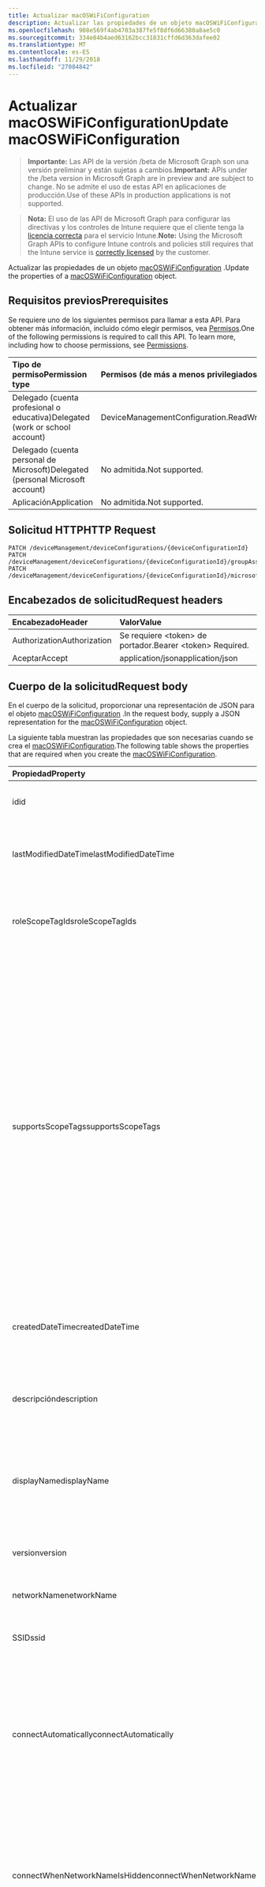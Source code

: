 ```yaml
---
title: Actualizar macOSWiFiConfiguration
description: Actualizar las propiedades de un objeto macOSWiFiConfiguration.
ms.openlocfilehash: 908e569f4ab4703a387fe5f8df6d66380a8ae5c0
ms.sourcegitcommit: 334e84b4aed63162bcc31831cffd6d363dafee02
ms.translationtype: MT
ms.contentlocale: es-ES
ms.lasthandoff: 11/29/2018
ms.locfileid: "27084842"
---
```

# <a name="update-macoswificonfiguration"></a><span data-ttu-id="b02bd-103">Actualizar macOSWiFiConfiguration</span><span class="sxs-lookup"><span data-stu-id="b02bd-103">Update macOSWiFiConfiguration</span></span>

> <span data-ttu-id="b02bd-104">**Importante:** Las API de la versión /beta de Microsoft Graph son una versión preliminar y están sujetas a cambios.</span><span class="sxs-lookup"><span data-stu-id="b02bd-104">**Important:** APIs under the /beta version in Microsoft Graph are in preview and are subject to change.</span></span> <span data-ttu-id="b02bd-105">No se admite el uso de estas API en aplicaciones de producción.</span><span class="sxs-lookup"><span data-stu-id="b02bd-105">Use of these APIs in production applications is not supported.</span></span>

> <span data-ttu-id="b02bd-106">**Nota:** El uso de las API de Microsoft Graph para configurar las directivas y los controles de Intune requiere que el cliente tenga la [licencia correcta](https://go.microsoft.com/fwlink/?linkid=839381) para el servicio Intune.</span><span class="sxs-lookup"><span data-stu-id="b02bd-106">**Note:** Using the Microsoft Graph APIs to configure Intune controls and policies still requires that the Intune service is [correctly licensed](https://go.microsoft.com/fwlink/?linkid=839381) by the customer.</span></span>

<span data-ttu-id="b02bd-107">Actualizar las propiedades de un objeto [macOSWiFiConfiguration](../resources/intune-deviceconfig-macoswificonfiguration.md) .</span><span class="sxs-lookup"><span data-stu-id="b02bd-107">Update the properties of a [macOSWiFiConfiguration](../resources/intune-deviceconfig-macoswificonfiguration.md) object.</span></span>
## <a name="prerequisites"></a><span data-ttu-id="b02bd-108">Requisitos previos</span><span class="sxs-lookup"><span data-stu-id="b02bd-108">Prerequisites</span></span>
<span data-ttu-id="b02bd-p102">Se requiere uno de los siguientes permisos para llamar a esta API. Para obtener más información, incluido cómo elegir permisos, vea [Permisos](/graph/permissions-reference).</span><span class="sxs-lookup"><span data-stu-id="b02bd-p102">One of the following permissions is required to call this API. To learn more, including how to choose permissions, see [Permissions](/graph/permissions-reference).</span></span>

|<span data-ttu-id="b02bd-111">Tipo de permiso</span><span class="sxs-lookup"><span data-stu-id="b02bd-111">Permission type</span></span>|<span data-ttu-id="b02bd-112">Permisos (de más a menos privilegiados)</span><span class="sxs-lookup"><span data-stu-id="b02bd-112">Permissions (from most to least privileged)</span></span>|
|:---|:---|
|<span data-ttu-id="b02bd-113">Delegado (cuenta profesional o educativa)</span><span class="sxs-lookup"><span data-stu-id="b02bd-113">Delegated (work or school account)</span></span>|<span data-ttu-id="b02bd-114">DeviceManagementConfiguration.ReadWrite.All</span><span class="sxs-lookup"><span data-stu-id="b02bd-114">DeviceManagementConfiguration.ReadWrite.All</span></span>|
|<span data-ttu-id="b02bd-115">Delegado (cuenta personal de Microsoft)</span><span class="sxs-lookup"><span data-stu-id="b02bd-115">Delegated (personal Microsoft account)</span></span>|<span data-ttu-id="b02bd-116">No admitida.</span><span class="sxs-lookup"><span data-stu-id="b02bd-116">Not supported.</span></span>|
|<span data-ttu-id="b02bd-117">Aplicación</span><span class="sxs-lookup"><span data-stu-id="b02bd-117">Application</span></span>|<span data-ttu-id="b02bd-118">No admitida.</span><span class="sxs-lookup"><span data-stu-id="b02bd-118">Not supported.</span></span>|

## <a name="http-request"></a><span data-ttu-id="b02bd-119">Solicitud HTTP</span><span class="sxs-lookup"><span data-stu-id="b02bd-119">HTTP Request</span></span>
<!-- {
  "blockType": "ignored"
}
-->
``` http
PATCH /deviceManagement/deviceConfigurations/{deviceConfigurationId}
PATCH /deviceManagement/deviceConfigurations/{deviceConfigurationId}/groupAssignments/{deviceConfigurationGroupAssignmentId}/deviceConfiguration
PATCH /deviceManagement/deviceConfigurations/{deviceConfigurationId}/microsoft.graph.windowsDomainJoinConfiguration/networkAccessConfigurations/{deviceConfigurationId}
```

## <a name="request-headers"></a><span data-ttu-id="b02bd-120">Encabezados de solicitud</span><span class="sxs-lookup"><span data-stu-id="b02bd-120">Request headers</span></span>
|<span data-ttu-id="b02bd-121">Encabezado</span><span class="sxs-lookup"><span data-stu-id="b02bd-121">Header</span></span>|<span data-ttu-id="b02bd-122">Valor</span><span class="sxs-lookup"><span data-stu-id="b02bd-122">Value</span></span>|
|:---|:---|
|<span data-ttu-id="b02bd-123">Authorization</span><span class="sxs-lookup"><span data-stu-id="b02bd-123">Authorization</span></span>|<span data-ttu-id="b02bd-124">Se requiere &lt;token&gt; de portador.</span><span class="sxs-lookup"><span data-stu-id="b02bd-124">Bearer &lt;token&gt; Required.</span></span>|
|<span data-ttu-id="b02bd-125">Aceptar</span><span class="sxs-lookup"><span data-stu-id="b02bd-125">Accept</span></span>|<span data-ttu-id="b02bd-126">application/json</span><span class="sxs-lookup"><span data-stu-id="b02bd-126">application/json</span></span>|

## <a name="request-body"></a><span data-ttu-id="b02bd-127">Cuerpo de la solicitud</span><span class="sxs-lookup"><span data-stu-id="b02bd-127">Request body</span></span>
<span data-ttu-id="b02bd-128">En el cuerpo de la solicitud, proporcionar una representación de JSON para el objeto [macOSWiFiConfiguration](../resources/intune-deviceconfig-macoswificonfiguration.md) .</span><span class="sxs-lookup"><span data-stu-id="b02bd-128">In the request body, supply a JSON representation for the [macOSWiFiConfiguration](../resources/intune-deviceconfig-macoswificonfiguration.md) object.</span></span>

<span data-ttu-id="b02bd-129">La siguiente tabla muestran las propiedades que son necesarias cuando se crea el [macOSWiFiConfiguration](../resources/intune-deviceconfig-macoswificonfiguration.md).</span><span class="sxs-lookup"><span data-stu-id="b02bd-129">The following table shows the properties that are required when you create the [macOSWiFiConfiguration](../resources/intune-deviceconfig-macoswificonfiguration.md).</span></span>

|<span data-ttu-id="b02bd-130">Propiedad</span><span class="sxs-lookup"><span data-stu-id="b02bd-130">Property</span></span>|<span data-ttu-id="b02bd-131">Tipo</span><span class="sxs-lookup"><span data-stu-id="b02bd-131">Type</span></span>|<span data-ttu-id="b02bd-132">Descripción</span><span class="sxs-lookup"><span data-stu-id="b02bd-132">Description</span></span>|
|:---|:---|:---|
|<span data-ttu-id="b02bd-133">id</span><span class="sxs-lookup"><span data-stu-id="b02bd-133">id</span></span>|<span data-ttu-id="b02bd-134">String</span><span class="sxs-lookup"><span data-stu-id="b02bd-134">String</span></span>|<span data-ttu-id="b02bd-135">Clave de la entidad.</span><span class="sxs-lookup"><span data-stu-id="b02bd-135">Key of the entity.</span></span> <span data-ttu-id="b02bd-136">Heredado de [deviceConfiguration](../resources/intune-deviceconfig-deviceconfiguration.md)</span><span class="sxs-lookup"><span data-stu-id="b02bd-136">Inherited from [deviceConfiguration](../resources/intune-deviceconfig-deviceconfiguration.md)</span></span>|
|<span data-ttu-id="b02bd-137">lastModifiedDateTime</span><span class="sxs-lookup"><span data-stu-id="b02bd-137">lastModifiedDateTime</span></span>|<span data-ttu-id="b02bd-138">DateTimeOffset</span><span class="sxs-lookup"><span data-stu-id="b02bd-138">DateTimeOffset</span></span>|<span data-ttu-id="b02bd-139">Fecha y hora en la que se modificó el objeto por última vez.</span><span class="sxs-lookup"><span data-stu-id="b02bd-139">DateTime the object was last modified.</span></span> <span data-ttu-id="b02bd-140">Heredado de [deviceConfiguration](../resources/intune-deviceconfig-deviceconfiguration.md)</span><span class="sxs-lookup"><span data-stu-id="b02bd-140">Inherited from [deviceConfiguration](../resources/intune-deviceconfig-deviceconfiguration.md)</span></span>|
|<span data-ttu-id="b02bd-141">roleScopeTagIds</span><span class="sxs-lookup"><span data-stu-id="b02bd-141">roleScopeTagIds</span></span>|<span data-ttu-id="b02bd-142">Colección String</span><span class="sxs-lookup"><span data-stu-id="b02bd-142">String collection</span></span>|<span data-ttu-id="b02bd-143">Lista de etiquetas de ámbito para esta instancia de entidad.</span><span class="sxs-lookup"><span data-stu-id="b02bd-143">List of Scope Tags for this Entity instance.</span></span> <span data-ttu-id="b02bd-144">Heredado de [deviceConfiguration](../resources/intune-deviceconfig-deviceconfiguration.md)</span><span class="sxs-lookup"><span data-stu-id="b02bd-144">Inherited from [deviceConfiguration](../resources/intune-deviceconfig-deviceconfiguration.md)</span></span>|
|<span data-ttu-id="b02bd-145">supportsScopeTags</span><span class="sxs-lookup"><span data-stu-id="b02bd-145">supportsScopeTags</span></span>|<span data-ttu-id="b02bd-146">Booleano</span><span class="sxs-lookup"><span data-stu-id="b02bd-146">Boolean</span></span>|<span data-ttu-id="b02bd-147">Indica si la configuración del dispositivo subyacente admite la asignación de etiquetas de ámbito.</span><span class="sxs-lookup"><span data-stu-id="b02bd-147">Indicates whether or not the underlying Device Configuration supports the assignment of scope tags.</span></span> <span data-ttu-id="b02bd-148">No se permite la asignación a la propiedad ScopeTags cuando este valor es false y entidades no estará visibles para los usuarios con ámbito.</span><span class="sxs-lookup"><span data-stu-id="b02bd-148">Assigning to the ScopeTags property is not allowed when this value is false and entities will not be visible to scoped users.</span></span> <span data-ttu-id="b02bd-149">Esto se produce para las directivas de heredado creadas en Silverlight y se puede resolver por eliminar y volver a crear la directiva en el Portal de Azure.</span><span class="sxs-lookup"><span data-stu-id="b02bd-149">This occurs for Legacy policies created in Silverlight and can be resolved by deleting and recreating the policy in the Azure Portal.</span></span> <span data-ttu-id="b02bd-150">Esta propiedad es de sólo lectura.</span><span class="sxs-lookup"><span data-stu-id="b02bd-150">This property is read-only.</span></span> <span data-ttu-id="b02bd-151">Heredado de [deviceConfiguration](../resources/intune-deviceconfig-deviceconfiguration.md)</span><span class="sxs-lookup"><span data-stu-id="b02bd-151">Inherited from [deviceConfiguration](../resources/intune-deviceconfig-deviceconfiguration.md)</span></span>|
|<span data-ttu-id="b02bd-152">createdDateTime</span><span class="sxs-lookup"><span data-stu-id="b02bd-152">createdDateTime</span></span>|<span data-ttu-id="b02bd-153">DateTimeOffset</span><span class="sxs-lookup"><span data-stu-id="b02bd-153">DateTimeOffset</span></span>|<span data-ttu-id="b02bd-154">Fecha y hora en la que se creó el objeto.</span><span class="sxs-lookup"><span data-stu-id="b02bd-154">DateTime the object was created.</span></span> <span data-ttu-id="b02bd-155">Heredado de [deviceConfiguration](../resources/intune-deviceconfig-deviceconfiguration.md)</span><span class="sxs-lookup"><span data-stu-id="b02bd-155">Inherited from [deviceConfiguration](../resources/intune-deviceconfig-deviceconfiguration.md)</span></span>|
|<span data-ttu-id="b02bd-156">descripción</span><span class="sxs-lookup"><span data-stu-id="b02bd-156">description</span></span>|<span data-ttu-id="b02bd-157">String</span><span class="sxs-lookup"><span data-stu-id="b02bd-157">String</span></span>|<span data-ttu-id="b02bd-158">Descripción proporcionada por el administrador de la configuración del dispositivo.</span><span class="sxs-lookup"><span data-stu-id="b02bd-158">Admin provided description of the Device Configuration.</span></span> <span data-ttu-id="b02bd-159">Heredado de [deviceConfiguration](../resources/intune-deviceconfig-deviceconfiguration.md)</span><span class="sxs-lookup"><span data-stu-id="b02bd-159">Inherited from [deviceConfiguration](../resources/intune-deviceconfig-deviceconfiguration.md)</span></span>|
|<span data-ttu-id="b02bd-160">displayName</span><span class="sxs-lookup"><span data-stu-id="b02bd-160">displayName</span></span>|<span data-ttu-id="b02bd-161">String</span><span class="sxs-lookup"><span data-stu-id="b02bd-161">String</span></span>|<span data-ttu-id="b02bd-162">Nombre proporcionado por el administrador de la configuración del dispositivo.</span><span class="sxs-lookup"><span data-stu-id="b02bd-162">Admin provided name of the device configuration.</span></span> <span data-ttu-id="b02bd-163">Heredado de [deviceConfiguration](../resources/intune-deviceconfig-deviceconfiguration.md)</span><span class="sxs-lookup"><span data-stu-id="b02bd-163">Inherited from [deviceConfiguration](../resources/intune-deviceconfig-deviceconfiguration.md)</span></span>|
|<span data-ttu-id="b02bd-164">version</span><span class="sxs-lookup"><span data-stu-id="b02bd-164">version</span></span>|<span data-ttu-id="b02bd-165">Int32</span><span class="sxs-lookup"><span data-stu-id="b02bd-165">Int32</span></span>|<span data-ttu-id="b02bd-166">Versión de la configuración del dispositivo.</span><span class="sxs-lookup"><span data-stu-id="b02bd-166">Version of the device configuration.</span></span> <span data-ttu-id="b02bd-167">Heredado de [deviceConfiguration](../resources/intune-deviceconfig-deviceconfiguration.md)</span><span class="sxs-lookup"><span data-stu-id="b02bd-167">Inherited from [deviceConfiguration](../resources/intune-deviceconfig-deviceconfiguration.md)</span></span>|
|<span data-ttu-id="b02bd-168">networkName</span><span class="sxs-lookup"><span data-stu-id="b02bd-168">networkName</span></span>|<span data-ttu-id="b02bd-169">String</span><span class="sxs-lookup"><span data-stu-id="b02bd-169">String</span></span>|<span data-ttu-id="b02bd-170">Nombre de red</span><span class="sxs-lookup"><span data-stu-id="b02bd-170">Network Name</span></span>|
|<span data-ttu-id="b02bd-171">SSID</span><span class="sxs-lookup"><span data-stu-id="b02bd-171">ssid</span></span>|<span data-ttu-id="b02bd-172">String</span><span class="sxs-lookup"><span data-stu-id="b02bd-172">String</span></span>|<span data-ttu-id="b02bd-173">Esto es el nombre de la red Wi-Fi que se difunde a todos los dispositivos.</span><span class="sxs-lookup"><span data-stu-id="b02bd-173">This is the name of the Wi-Fi network that is broadcast to all devices.</span></span>|
|<span data-ttu-id="b02bd-174">connectAutomatically</span><span class="sxs-lookup"><span data-stu-id="b02bd-174">connectAutomatically</span></span>|<span data-ttu-id="b02bd-175">Booleano</span><span class="sxs-lookup"><span data-stu-id="b02bd-175">Boolean</span></span>|<span data-ttu-id="b02bd-176">Conectar automáticamente cuando esta red esté en el intervalo.</span><span class="sxs-lookup"><span data-stu-id="b02bd-176">Connect automatically when this network is in range.</span></span> <span data-ttu-id="b02bd-177">Si se establece en true omitirá el símbolo del sistema del usuario y el dispositivo se conecte automáticamente a la red Wi-Fi.</span><span class="sxs-lookup"><span data-stu-id="b02bd-177">Setting this to true will skip the user prompt and automatically connect the device to Wi-Fi network.</span></span>|
|<span data-ttu-id="b02bd-178">connectWhenNetworkNameIsHidden</span><span class="sxs-lookup"><span data-stu-id="b02bd-178">connectWhenNetworkNameIsHidden</span></span>|<span data-ttu-id="b02bd-179">Booleano</span><span class="sxs-lookup"><span data-stu-id="b02bd-179">Boolean</span></span>|<span data-ttu-id="b02bd-180">Conectar cuando la red no sea de difusión su nombre (SSID).</span><span class="sxs-lookup"><span data-stu-id="b02bd-180">Connect when the network is not broadcasting its name (SSID).</span></span> <span data-ttu-id="b02bd-181">Cuando se establece en true, este perfil fuerza el dispositivo para conectarse a una red que no difundir su SSID para todos los dispositivos.</span><span class="sxs-lookup"><span data-stu-id="b02bd-181">When set to true, this profile forces the device to connect to a network that doesn't broadcast its SSID to all devices.</span></span>|
|<span data-ttu-id="b02bd-182">wiFiSecurityType</span><span class="sxs-lookup"><span data-stu-id="b02bd-182">wiFiSecurityType</span></span>|[<span data-ttu-id="b02bd-183">wiFiSecurityType</span><span class="sxs-lookup"><span data-stu-id="b02bd-183">wiFiSecurityType</span></span>](../resources/intune-deviceconfig-wifisecuritytype.md)|<span data-ttu-id="b02bd-184">Indica si el extremo de Wi-Fi utiliza un tipo de EAP en función de seguridad.</span><span class="sxs-lookup"><span data-stu-id="b02bd-184">Indicates whether Wi-Fi endpoint uses an EAP based security type.</span></span> <span data-ttu-id="b02bd-185">Los valores posibles son: `open`, `wpaPersonal`, `wpaEnterprise`, `wep`, `wpa2Personal`, `wpa2Enterprise`.</span><span class="sxs-lookup"><span data-stu-id="b02bd-185">Possible values are: `open`, `wpaPersonal`, `wpaEnterprise`, `wep`, `wpa2Personal`, `wpa2Enterprise`.</span></span>|
|<span data-ttu-id="b02bd-186">proxySettings</span><span class="sxs-lookup"><span data-stu-id="b02bd-186">proxySettings</span></span>|[<span data-ttu-id="b02bd-187">wiFiProxySetting</span><span class="sxs-lookup"><span data-stu-id="b02bd-187">wiFiProxySetting</span></span>](../resources/intune-deviceconfig-wifiproxysetting.md)|<span data-ttu-id="b02bd-188">Tipo de proxy para esta conexión Wi-Fi.</span><span class="sxs-lookup"><span data-stu-id="b02bd-188">Proxy Type for this Wi-Fi connection.</span></span> <span data-ttu-id="b02bd-189">Los valores posibles son: `none`, `manual` y `automatic`.</span><span class="sxs-lookup"><span data-stu-id="b02bd-189">Possible values are: `none`, `manual`, `automatic`.</span></span>|
|<span data-ttu-id="b02bd-190">proxyManualAddress</span><span class="sxs-lookup"><span data-stu-id="b02bd-190">proxyManualAddress</span></span>|<span data-ttu-id="b02bd-191">String</span><span class="sxs-lookup"><span data-stu-id="b02bd-191">String</span></span>|<span data-ttu-id="b02bd-192">Nombre de host DNS o dirección IP del servidor proxy cuando se selecciona la configuración manual.</span><span class="sxs-lookup"><span data-stu-id="b02bd-192">IP Address or DNS hostname of the proxy server when manual configuration is selected.</span></span>|
|<span data-ttu-id="b02bd-193">proxyManualPort</span><span class="sxs-lookup"><span data-stu-id="b02bd-193">proxyManualPort</span></span>|<span data-ttu-id="b02bd-194">Int32</span><span class="sxs-lookup"><span data-stu-id="b02bd-194">Int32</span></span>|<span data-ttu-id="b02bd-195">Puerto del servidor proxy cuando se selecciona la configuración manual.</span><span class="sxs-lookup"><span data-stu-id="b02bd-195">Port of the proxy server when manual configuration is selected.</span></span>|
|<span data-ttu-id="b02bd-196">proxyAutomaticConfigurationUrl</span><span class="sxs-lookup"><span data-stu-id="b02bd-196">proxyAutomaticConfigurationUrl</span></span>|<span data-ttu-id="b02bd-197">String</span><span class="sxs-lookup"><span data-stu-id="b02bd-197">String</span></span>|<span data-ttu-id="b02bd-198">URL de la secuencia de la configuración automática de servidor proxy cuando se selecciona la configuración automática.</span><span class="sxs-lookup"><span data-stu-id="b02bd-198">URL of the proxy server automatic configuration script when automatic configuration is selected.</span></span> <span data-ttu-id="b02bd-199">Normalmente, esta dirección URL es la ubicación del archivo PAC (configuración automática de Proxy).</span><span class="sxs-lookup"><span data-stu-id="b02bd-199">This URL is typically the location of PAC (Proxy Auto Configuration) file.</span></span>|
|<span data-ttu-id="b02bd-200">preSharedKey</span><span class="sxs-lookup"><span data-stu-id="b02bd-200">preSharedKey</span></span>|<span data-ttu-id="b02bd-201">String</span><span class="sxs-lookup"><span data-stu-id="b02bd-201">String</span></span>|<span data-ttu-id="b02bd-202">Ésta es la clave previamente compartida para la red Wi-Fi Personal WPA.</span><span class="sxs-lookup"><span data-stu-id="b02bd-202">This is the pre-shared key for WPA Personal Wi-Fi network.</span></span>|



## <a name="response"></a><span data-ttu-id="b02bd-203">Respuesta</span><span class="sxs-lookup"><span data-stu-id="b02bd-203">Response</span></span>
<span data-ttu-id="b02bd-204">Si tiene éxito, este método devuelve una `200 OK` código de respuesta y un objeto actualizado [macOSWiFiConfiguration](../resources/intune-deviceconfig-macoswificonfiguration.md) en el cuerpo de la respuesta.</span><span class="sxs-lookup"><span data-stu-id="b02bd-204">If successful, this method returns a `200 OK` response code and an updated [macOSWiFiConfiguration](../resources/intune-deviceconfig-macoswificonfiguration.md) object in the response body.</span></span>

## <a name="example"></a><span data-ttu-id="b02bd-205">Ejemplo</span><span class="sxs-lookup"><span data-stu-id="b02bd-205">Example</span></span>
### <a name="request"></a><span data-ttu-id="b02bd-206">Solicitud</span><span class="sxs-lookup"><span data-stu-id="b02bd-206">Request</span></span>
<span data-ttu-id="b02bd-207">Aquí tiene un ejemplo de la solicitud.</span><span class="sxs-lookup"><span data-stu-id="b02bd-207">Here is an example of the request.</span></span>
``` http
PATCH https://graph.microsoft.com/beta/deviceManagement/deviceConfigurations/{deviceConfigurationId}
Content-type: application/json
Content-length: 680

{
  "lastModifiedDateTime": "2017-01-01T00:00:35.1329464-08:00",
  "roleScopeTagIds": [
    "Role Scope Tag Ids value"
  ],
  "supportsScopeTags": true,
  "description": "Description value",
  "displayName": "Display Name value",
  "version": 7,
  "networkName": "Network Name value",
  "ssid": "Ssid value",
  "connectAutomatically": true,
  "connectWhenNetworkNameIsHidden": true,
  "wiFiSecurityType": "wpaPersonal",
  "proxySettings": "manual",
  "proxyManualAddress": "Proxy Manual Address value",
  "proxyManualPort": 15,
  "proxyAutomaticConfigurationUrl": "https://example.com/proxyAutomaticConfigurationUrl/",
  "preSharedKey": "Pre Shared Key value"
}
```

### <a name="response"></a><span data-ttu-id="b02bd-208">Respuesta</span><span class="sxs-lookup"><span data-stu-id="b02bd-208">Response</span></span>
<span data-ttu-id="b02bd-p116">Aquí tiene un ejemplo de la respuesta. Nota: Puede que el objeto de respuesta que aparece aquí se trunque para abreviar. Todas las propiedades se devolverán de una llamada real.</span><span class="sxs-lookup"><span data-stu-id="b02bd-p116">Here is an example of the response. Note: The response object shown here may be truncated for brevity. All of the properties will be returned from an actual call.</span></span>
``` http
HTTP/1.1 200 OK
Content-Type: application/json
Content-Length: 849

{
  "@odata.type": "#microsoft.graph.macOSWiFiConfiguration",
  "id": "471203fb-03fb-4712-fb03-1247fb031247",
  "lastModifiedDateTime": "2017-01-01T00:00:35.1329464-08:00",
  "roleScopeTagIds": [
    "Role Scope Tag Ids value"
  ],
  "supportsScopeTags": true,
  "createdDateTime": "2017-01-01T00:02:43.5775965-08:00",
  "description": "Description value",
  "displayName": "Display Name value",
  "version": 7,
  "networkName": "Network Name value",
  "ssid": "Ssid value",
  "connectAutomatically": true,
  "connectWhenNetworkNameIsHidden": true,
  "wiFiSecurityType": "wpaPersonal",
  "proxySettings": "manual",
  "proxyManualAddress": "Proxy Manual Address value",
  "proxyManualPort": 15,
  "proxyAutomaticConfigurationUrl": "https://example.com/proxyAutomaticConfigurationUrl/",
  "preSharedKey": "Pre Shared Key value"
}
```





